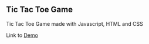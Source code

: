 ## Tic Tac Toe Game

Tic Tac Toe Game made with Javascript, HTML and CSS

Link to [Demo](https://renee-schultz-wu.github.io/tic-tac-toe/) 
